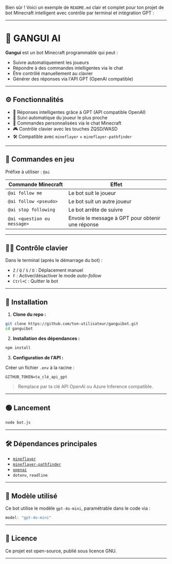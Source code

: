 Bien sûr ! Voici un exemple de `README.md` clair et complet pour ton projet de bot Minecraft intelligent avec contrôle par terminal et intégration GPT :

---

# 🤖 GANGUI AI

**Gangui** est un bot Minecraft programmable qui peut :  
- Suivre automatiquement les joueurs  
- Répondre à des commandes intelligentes via le chat  
- Être contrôlé manuellement au clavier  
- Générer des réponses via l'API GPT (OpenAI compatible)

---

## ⚙️ Fonctionnalités

- 🧠 Réponses intelligentes grâce à GPT (API compatible OpenAI)
- 🧭 Suivi automatique du joueur le plus proche
- 💬 Commandes personnalisées via le chat Minecraft
- 🎮 Contrôle clavier avec les touches ZQSD/WASD
- 🛠️ Compatible avec `mineflayer` + `mineflayer-pathfinder`

---

## 💬 Commandes en jeu

Préfixe à utiliser : `@ai`

| Commande Minecraft              | Effet                                         |
|-------------------------------|----------------------------------------------|
| `@ai follow me`               | Le bot suit le joueur                        |
| `@ai follow <pseudo>`         | Le bot suit un autre joueur                  |
| `@ai stop following`          | Le bot arrête de suivre                      |
| `@ai <question ou message>`   | Envoie le message à GPT pour obtenir une réponse |

---

## 🧑‍💻 Contrôle clavier

Dans le terminal (après le démarrage du bot) :

- `Z` / `Q` / `S` / `D` : Déplacement manuel
- `F` : Activer/désactiver le mode *auto-follow*
- `Ctrl+C` : Quitter le bot

---

## 🚀 Installation

1. **Clone du repo :**

```bash
git clone https://github.com/ton-utilisateur/ganguibot.git
cd ganguibot
```

2. **Installation des dépendances :**

```bash
npm install
```

3. **Configuration de l'API :**

Créer un fichier `.env` à la racine :

```
GITHUB_TOKEN=ta_clé_api_gpt
```

> Remplace par ta clé API OpenAI ou Azure Inference compatible.

---

## 🟢 Lancement

```bash
node bot.js
```

---

## 🛠️ Dépendances principales

- [`mineflayer`](https://github.com/PrismarineJS/mineflayer)
- [`mineflayer-pathfinder`](https://github.com/PrismarineJS/mineflayer-pathfinder)
- [`openai`](https://www.npmjs.com/package/openai)
- `dotenv`, `readline`

---

## 🧠 Modèle utilisé

Ce bot utilise le modèle `gpt-4o-mini`, paramétrable dans le code via :

```js
model: "gpt-4o-mini"
```

---

## 📄 Licence

Ce projet est open-source, publié sous licence GNU.

---
